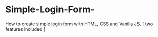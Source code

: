 # Simple-Login-Form-
How to create simple login form with HTML, CSS and Vanilla JS. [ two features included ]
